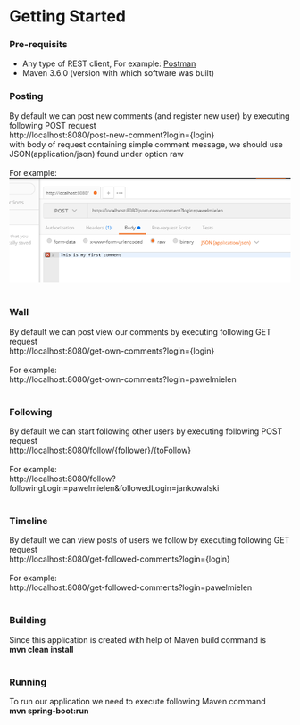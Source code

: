 # Getting Started

### Pre-requisits
* Any type of REST client, For example: [Postman](https://www.postman.com/downloads/) <br />
* Maven 3.6.0 (version with which software was built)
### Posting
By default we can post new comments (and register new user) by executing following POST request<br />
http://<span></span>localhost:8080/post-new-comment?login={login}<br />
with body of request containing simple comment message, we should use JSON(application/json) found under option raw<br /><br />
For example:<br />
![Screenshot](assets/postCommentPostmanExample.png)
<br /><br />
### Wall<br />
By default we can post view our comments by executing following GET request<br />
http://<span></span>localhost:8080/get-own-comments?login={login}<br /><br />
For example:<br />
http://<span></span>localhost:8080/get-own-comments?login=pawelmielen<br /><br />
### Following<br />
By default we can start following other users by executing following POST request<br />
http://<span></span>localhost:8080/follow/{follower}/{toFollow}<br /><br />
For example:<br />
http://<span></span>localhost:8080/follow?followingLogin=pawelmielen&followedLogin=jankowalski<br /><br />
### Timeline<br />
By default we can view posts of users we follow by executing following GET request<br />
http://<span></span>localhost:8080/get-followed-comments?login={login}<br /><br />
For example:<br />
http://<span></span>localhost:8080/get-followed-comments?login=pawelmielen<br /><br />
### Building<br />
Since this application is created with help of Maven build command is<br />
<b>mvn clean install</b><br /><br />
### Running<br />
To run our application we need to execute following Maven command<br />
<b>mvn spring-boot:run</b><br /><br />

